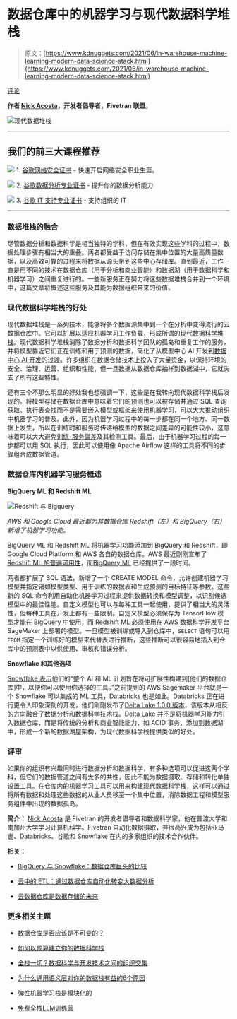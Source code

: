 # 数据仓库中的机器学习与现代数据科学堆栈

> 原文：[https://www.kdnuggets.com/2021/06/in-warehouse-machine-learning-modern-data-science-stack.html](https://www.kdnuggets.com/2021/06/in-warehouse-machine-learning-modern-data-science-stack.html)

[评论](#comments)

**作者 [Nick Acosta](https://www.linkedin.com/in/nick-acosta-0a9165103/)，开发者倡导者，Fivetran 联盟**。

![现代数据堆栈](../Images/1d62e85840a765cd7077159441d92df3.png)

* * *

## 我们的前三大课程推荐

![](../Images/0244c01ba9267c002ef39d4907e0b8fb.png) 1\. [谷歌网络安全证书](https://www.kdnuggets.com/google-cybersecurity) - 快速开启网络安全职业生涯。

![](../Images/e225c49c3c91745821c8c0368bf04711.png) 2\. [谷歌数据分析专业证书](https://www.kdnuggets.com/google-data-analytics) - 提升你的数据分析能力

![](../Images/0244c01ba9267c002ef39d4907e0b8fb.png) 3\. [谷歌 IT 支持专业证书](https://www.kdnuggets.com/google-itsupport) - 支持组织的 IT

* * *

### 数据堆栈的融合

尽管数据分析和数据科学是相当独特的学科，但在有效实现这些学科的过程中，数据处理步骤有相当大的重叠。两者都受益于访问存储在集中位置的大量高质量数据，以及高效可靠的过程来将数据从源头带到这些中心存储库。直到最近，工作一直是用不同的技术在数据仓库（用于分析和商业智能）和数据湖（用于数据科学和机器学习）之间重复进行的。一些新服务正在努力将这些数据堆栈合并到一个环境中，这篇文章将概述这些服务及其能为数据组织带来的价值。

### 现代数据科学堆栈的好处

现代数据堆栈是一系列技术，能够将多个数据源集中到一个在分析中变得流行的云数据仓库中。它可以扩展以适应机器学习工作负载，形成所谓的[现代数据科学堆栈](https://fivetran.com/blog/modern-data-science-stack)。现代数据科学堆栈消除了数据分析和数据科学团队的孤岛和重复工作的服务，并将模型靠近它们正在训练和用于预测的数据，简化了从模型中心 AI 开发到[数据中心 AI 开发](https://www.youtube.com/watch?v=06-AZXmwHjo)的过渡。许多组织在数据仓储技术上投入了大量资金，以保持环境的安全、治理、运营、组织和性能，但一旦数据从数据仓库抽样到数据湖中，它就失去了所有这些特性。

还有三个不那么明显的好处我也想强调一下，这些是在我转向现代数据科学栈后发现的。将模型存储在数据仓库中意味着它们的预测也可以被存储并通过 SQL 查询获取。执行表查找而不是需要嵌入模型或框架来使用机器学习，可以大大推动组织中机器学习的普及。此外，因为机器学习过程中的每一步都在同一个地方、同一数据上发生，所以在训练时和服务时传递给模型的数据之间差异的可能性较小，这意味着可以大大避免[训练-服务偏差](https://www.tensorflow.org/tfx/guide/tfdv#skewdetect)及其检测工具。最后，由于机器学习过程的每一步都可以用 SQL 执行，因此可以使用像 Apache Airflow 这样的工具将不同的步骤组合成数据管道。

### 数据仓库内机器学习服务概述

**BigQuery ML 和 Redshift ML**

![Redshift 与 Bigquery](../Images/c6ac7c81de9e9302856ca3d8ffdba882.png)

*AWS 和 Google Cloud 最近都为其数据仓库 Redshift（左）和 BigQuery（右）新增了机器学习功能。*

BigQuery ML 和 Redshift ML 将机器学习功能添加到 BigQuery 和 Redshift，即 Google Cloud Platform 和 AWS 各自的数据仓库。AWS 最近刚刚宣布了[Redshift ML 的普遍可用性](https://aws.amazon.com/about-aws/whats-new/2021/05/aws-announces-general-availability-of-amazon-redshift-ml/)，而[BigQuery ML](https://cloud.google.com/blog/topics/developers-practitioners/how-build-demand-forecasting-models-bigquery-ml) 已经提供了一段时间。

两者都扩展了 SQL 语法，新增了一个 CREATE MODEL 命令，允许创建机器学习模型并指定诸如模型类型、用于训练的数据表和生成预测的目标特征等参数。这些新的 SQL 命令利用自动化机器学习过程来提供数据转换和模型调整，以识别候选模型中的最佳性能。自定义模型也可以与每种工具一起使用，提供了相当大的灵活性，但每种工具在开发上都有一些限制。自定义模型必须保存为 TensorFlow 模型才能在 BigQuery 中使用，而 Redshift ML 必须使用在 AWS 数据科学开发平台 SageMaker 上部署的模型。一旦模型被训练或导入到仓库中，`SELECT` 语句可以用 `FROM` 指定一个训练好的模型来代替表进行推断，这些推断可以很容易地插入到仓库中的预测表中以供使用、审核和错误分析。

**Snowflake 和其他选项**

[Snowflake 表示](https://www.protocol.com/enterprise/databricks-snowflake-analytics)他们的“整个 AI 和 ML 计划旨在将可扩展性构建到[他们的数据仓库]中，以便你可以使用你选择的工具。”之前提到的 AWS Sagemaker 平台就是一个 Snowflake 可以集成的 ML 工具，Databricks 也是如此。Databricks 正在进行更令人印象深刻的开发，他们刚刚发布了[Delta Lake 1.0.0 版本](https://delta.io/news/delta-lake-1-0-0-released/)，该版本从相反的方向融合了数据分析和数据科学技术栈。Delta Lake 并不是将机器学习能力引入数据仓库，而是将传统的分析和商业智能能力，如 ACID 事务，添加到数据湖中，形成一个新的数据湖屋架构，为现代数据科学栈提供类似的好处。

### 评审

如果你的组织有兴趣同时进行数据分析和数据科学，有多种选项可以促进这两个学科，但它们的数据管道之间有太多的共性，因此不能为数据摄取、存储和转化单独设置工具。在仓库内的机器学习工具可以用来构建现代数据科学栈，这样可以通过将所有数据和处理这些数据的从业人员移至一个集中位置，消除数据工程和模型服务组件中出现的数据孤岛。

**简介：** [Nick Acosta](https://www.linkedin.com/company/fivetran) 是 Fivetran 的开发者倡导者和数据科学家，他在普渡大学和南加州大学学习计算机科学。Fivetran 自动化数据摄取，并很高兴成为包括亚马逊、Databricks、谷歌和 Snowflake 在内的多家组织的技术合作伙伴。

**相关：**

+   [BigQuery 与 Snowflake：数据仓库巨头的比较](https://www.kdnuggets.com/2021/06/bigquery-snowflake-comparison-data-warehouse-giants.html)

+   [云中的 ETL：通过数据仓库自动化转变大数据分析](https://www.kdnuggets.com/2021/04/etl-cloud-transforming-big-data-analytics-data-warehouse-automation.html)

+   [云数据仓库是数据存储的未来](https://www.kdnuggets.com/2021/01/cloud-data-warehouse-future-data-storage.html)

### 更多相关主题

+   [数据仓库是否应该是不可变的？](https://www.kdnuggets.com/2022/05/data-warehouse-immutable.html)

+   [如何以预算建立你的数据科学栈](https://www.kdnuggets.com/2022/01/data-science-stack-budget.html)

+   [全栈一切？数据科学与开发技术之间的组织交集](https://www.kdnuggets.com/2022/08/full-stack-everything-organizational-intersections-data-science-dev-tech.html)

+   [为什么通用语义层对你的数据栈有益的6个原因](https://www.kdnuggets.com/2024/01/cube-6-reasons-why-a-universal-semantic-layer-is-beneficial)

+   [弹性机器学习栈是模块化的](https://www.kdnuggets.com/2022/06/comet-resilient-ml-stack-modular.html)

+   [免费全栈LLM训练营](https://www.kdnuggets.com/2023/06/free-full-stack-llm-bootcamp.html)
